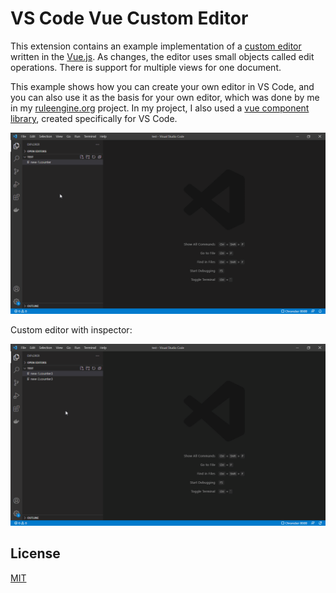 # VS Code Vue Custom Editor

This extension contains an example implementation of a [custom editor](https://code.visualstudio.com/api/extension-guides/custom-editors) written in the [Vue.js](https://v3.vuejs.org/).
As changes, the editor uses small objects called edit operations.
There is support for multiple views for one document.

This example shows how you can create your own editor in VS Code, and you can also use it as the basis for your own editor, which was done by me in my [ruleengine.org](https://ruleengine.org) project. In my project, I also used a [vue component library](https://ruleenginejs.github.io/ruleengine-ui-demo), created specifically for VS Code.

![Custom Editor Screen](https://raw.githubusercontent.com/nikolaynau/vscode-vue-custom-editor/master/images/editor.gif)

Custom editor with inspector:

![Custom Editor With Inspector](https://raw.githubusercontent.com/nikolaynau/vscode-vue-custom-editor/master/images/inspector.gif)

## License

[MIT](LICENSE)
